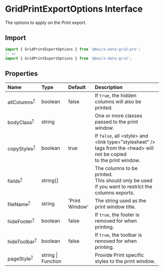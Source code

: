 # GridPrintExportOptions Interface

<p class="description">The options to apply on the Print export.</p>

## Import

```js
import { GridPrintExportOptions } from '@mui/x-data-grid-pro';
// or
import { GridPrintExportOptions } from '@mui/x-data-grid';
```

## Properties

| Name                                                                                          | Type                                              | Default                                                | Description                                                                                                                                |
| :-------------------------------------------------------------------------------------------- | :------------------------------------------------ | :----------------------------------------------------- | :----------------------------------------------------------------------------------------------------------------------------------------- |
| <span class="prop-name optional">allColumns<sup><abbr title="optional">?</abbr></sup></span>  | <span class="prop-type">boolean</span>            | <span class="prop-default">false<br /></span>          | If `true`, the hidden columns will also be printed.                                                                                        |
| <span class="prop-name optional">bodyClass<sup><abbr title="optional">?</abbr></sup></span>   | <span class="prop-type">string</span>             |                                                        | One or more classes passed to the print window.                                                                                            |
| <span class="prop-name optional">copyStyles<sup><abbr title="optional">?</abbr></sup></span>  | <span class="prop-type">boolean</span>            | <span class="prop-default">true<br /></span>           | If `false`, all &lt;style&gt; and &lt;link type="stylesheet" /&gt; tags from the &lt;head&gt; will not be copied<br />to the print window. |
| <span class="prop-name optional">fields<sup><abbr title="optional">?</abbr></sup></span>      | <span class="prop-type">string[]</span>           |                                                        | The columns to be printed.<br />This should only be used if you want to restrict the columns exports.                                      |
| <span class="prop-name optional">fileName<sup><abbr title="optional">?</abbr></sup></span>    | <span class="prop-type">string</span>             | <span class="prop-default">'Print Window'<br /></span> | The string used as the print window title.                                                                                                 |
| <span class="prop-name optional">hideFooter<sup><abbr title="optional">?</abbr></sup></span>  | <span class="prop-type">boolean</span>            | <span class="prop-default">false<br /></span>          | If `true`, the footer is removed for when printing.                                                                                        |
| <span class="prop-name optional">hideToolbar<sup><abbr title="optional">?</abbr></sup></span> | <span class="prop-type">boolean</span>            | <span class="prop-default">false<br /></span>          | If `true`, the toolbar is removed for when printing.                                                                                       |
| <span class="prop-name optional">pageStyle<sup><abbr title="optional">?</abbr></sup></span>   | <span class="prop-type">string \| Function</span> |                                                        | Provide Print specific styles to the print window.                                                                                         |
